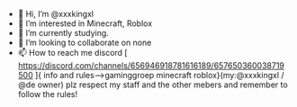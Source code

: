 - 👋 Hi, I’m @xxxkingxl
- 👀 I’m interested in Minecraft, Roblox
- 🌱 I’m currently studying.
- 💞️ I’m looking to collaborate on none
- 📫 How to reach me discord [ https://discord.com/channels/656946918781616189/657650360038719500 ]{ info and rules-->gaminggroep minecraft roblox}(my:@xxxkingxl / @de owner)
plz respect my staff and the other mebers and remember to follow the rules!

<!---
xxxkingxl/xxxkingxl is a ✨ special ✨ repository because its `README.md` (this file) appears on your GitHub profile.
You can click the Preview link to take a look at your changes.
--->
